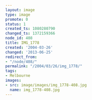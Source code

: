 ```yaml
---
layout: image
type: image
promote: 0
status: 1
created_ts: 1080280790
changed_ts: 1372159366
node_id: 408
title: IMG_1778
created: '2004-03-26'
changed: '2013-06-25'
redirect_from:
- "/node/408/"
permalink: "/2004/03/26/img_1778/"
tags:
- Melbourne
images:
- src: image/images/img_1778-408.jpg
  name: img_1778-408.jpg
---
```


